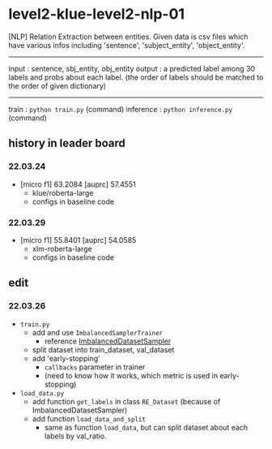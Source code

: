 # level2-klue-level2-nlp-01
[NLP] Relation Extraction between entities.
Given data is csv files which have various infos including 'sentence', 'subject_entity', 'object_entity'.

---

input : sentence, sbj_entity, obj_entity
output : a predicted label among 30 labels and probs about each label. (the order of labels should be matched to the order of given dictionary)

---

train :  `python train.py` \(command\)
inference : `python inference.py` \(command\)

## history in leader board
### 22.03.24
- \[micro f1\] 63.2084 \[auprc\] 57.4551
   - klue/roberta-large
   - configs in baseline code

### 22.03.29
- \[micro f1\] 55.8401 \[auprc] 54.0585
   - xlm-roberta-large
   - configs in baseline code


## edit
### 22.03.26
- `train.py`
   - add and use `ImbalancedSamplerTrainer`
      - reference [ImbalancedDatasetSampler](https://github.com/ufoym/imbalanced-dataset-sampler)
   - split dataset into train_dataset, val_dataset
   - add 'early-stopping'
      - `callbacks` parameter in trainer
      - (need to know how it works, which metric is used in early-stopping)
- `load_data.py`
   - add function `get_labels` in class `RE_Dataset` (because of ImbalancedDatasetSampler)
   - add function `load_data_and_split`
      - same as function `load_data`, but can split dataset about each labels by val_ratio.
      